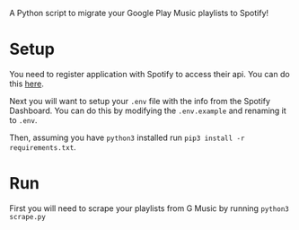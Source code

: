A Python script to migrate your Google Play Music playlists to Spotify!

# Setup
You need to register application with Spotify to access their api. 
You can do this [here](https://developer.spotify.com/dashboard/applications).

Next you will want to setup your `.env` file with the info from the Spotify Dashboard.
You can do this by modifying the `.env.example` and renaming it to `.env`.

Then, assuming you have `python3` installed run `pip3 install -r requirements.txt`.

# Run
First you will need to scrape your playlists from G Music by running `python3 scrape.py`

